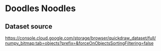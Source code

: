 # Doodles Noodles
## Dataset source
https://console.cloud.google.com/storage/browser/quickdraw_dataset/full/numpy_bitmap;tab=objects?prefix=&forceOnObjectsSortingFiltering=false


